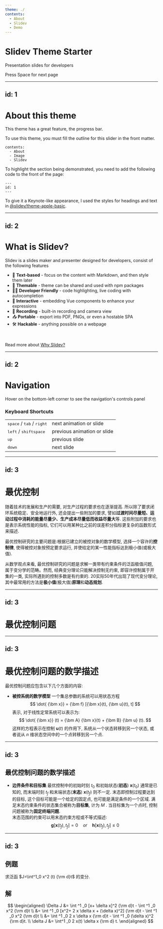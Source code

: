 ```yaml
---
theme: ./
contents: 
  - About
  - Slidev
  - Demo
---
```


# Slidev Theme Starter

Presentation slides for developers

<div class="pt-12">
  <span @click="next" class="px-2 p-1 rounded cursor-pointer hover:bg-white hover:bg-opacity-10">
    Press Space for next page <carbon:arrow-right class="inline"/>
  </span>
</div>

---
id: 1
---

# About this theme

This theme has a great feature, the progress bar. 

To use this theme, you must fill the outline for this slider in the front matter.

```
contents: 
  - About
  - Image
  - Slidev
```

To highlight the section being demonstrated, you need to add the following code to the front of the page:

```
---
id: 1
---
```

To give it a Keynote-like appearance, I used the styles for headings and text in [@slidev/theme-apple-basic](https://github.com/slidevjs/themes/tree/main/packages/theme-apple-basic). 


---
id: 2
---

# What is Slidev?

Slidev is a slides maker and presenter designed for developers, consist of the following features

- 📝 **Text-based** - focus on the content with Markdown, and then style them later
- 🎨 **Themable** - theme can be shared and used with npm packages
- 🧑‍💻 **Developer Friendly** - code highlighting, live coding with autocompletion
- 🤹 **Interactive** - embedding Vue components to enhance your expressions
- 🎥 **Recording** - built-in recording and camera view
- 📤 **Portable** - export into PDF, PNGs, or even a hostable SPA
- 🛠 **Hackable** - anything possible on a webpage

<br>

Read more about [Why Slidev?](https://sli.dev/guide/why)

---
id: 2
---

# Navigation

Hover on the bottom-left corner to see the navigation's controls panel

### Keyboard Shortcuts

|     |     |
| --- | --- |
| <kbd>space</kbd> / <kbd>tab</kbd> / <kbd>right</kbd> | next animation or slide |
| <kbd>left</kbd>  / <kbd>shift</kbd><kbd>space</kbd> | previous animation or slide |
| <kbd>up</kbd> | previous slide |
| <kbd>down</kbd> | next slide |

---
id: 3
---

# 最优控制

随着技术的发展和生产的需要, 对生产过程的要求也在逐渐提高. 所以除了要求闭环系统稳定、安全地运行外, 还会提出一些附加的要求, 譬如**过渡时间尽量短、运动过程中消耗的能量尽量少、生产成本尽量低而收益尽量大**等. 这些附加的要求也是表示系统性能的指标, 它们可以用某种比之前的误差积分指标更复杂的函数形式来描述. 

最优控制研究的主要问题是:根据已建立的被控对象的数学模型, 选择一个容许的**控制律**, 使得被控对象按预定要求运行, 并使给定的某一性能指标达到极小值(或极大值). 

从数学观点来看, 最优控制研究的问题是求解一类带有约束条件的泛函极值问题, 属于变分学的范畴。然而, 经典变分理论只能解决控制无约束, 即容许控制属于开集的一类, 实际所遇到的控制多数是有约束的. 20实际50年代出现了现代变分理论, 其中最常用的方法是**极小值**(极大值)**原理**和**动态规划**. 


---
id: 3
---

# 最优控制问题

---
id: 3
---

# 最优控制问题的数学描述

最优控制问题应包含以下几个方面的内容: 

* **被控系统的数学模型**    一个集总参数的系统可以用状态方程
$$
\dot{ {\bm x}} = {\bm f} [{\bm x}(t), {\bm u}(t), t]
$$
表示, 对于线性定常系统可以表示为:
$$
    \dot{ {\bm x}} (t) = {\bm A} {\bm x}(t) + {\bm B} {\bm u} (t). 
$$
这样的方程表示在控制 ${\bm u}(t)$ 的作用下, 系统从一个状态转移到另一个状态, 或者说从 $n$ 维状态空间中的一个点转移到另一个点. 



---
id: 3
---

## 最优控制问题的数学描述

* **边界条件和目标集**    最优控制中的初始时刻 $t_0$ 和初始状态(**初态**) ${\bm x}(t_0)$ 通常是已知的, 而末端时刻 $t_f$ 和末端状态(**末态**) ${\bm x}(t_f)$ 则不一定. 
末态即控制过程要达到的目标, 这个目标可能是一个给定的固定点, 也可能是满足条件的一个区域. 
满足末态约束条件的状态集合被称为**目标集**, 计为 $M$ .  当目标集为一个点时, 控制问题被称为**固定终端问题**.  
末态范围的约束可以用末态约束方程或不等式描述:
$$
{\bm g}[{\bm x}(t_f), t_f] = 0 \quad  or \quad {\bm h}[{\bm x}(t_f), t_f] \leq 0
$$

---
id: 3
---

## 例题

求泛函 $J=\int^1_0 x^2 (t) {\rm d}t$ 的变分. 

<v-click>

## 解

$$
    \begin{aligned}
        \Delta J &= \int ^1 _0 [x+ \delta x]^2 {\rm d}t - \int ^1 _0 x^2 {\rm d}t   \\
        &= \int ^1 _0 [x^2+ 2 x \delta x + (\delta x)^2] {\rm d}t - \int ^1 _0 x^2 {\rm d}t   \\
        &= \int ^1 _0 2 x \delta x  {\rm d}t - \int ^1 _0 (\delta x)^2 {\rm d}t.     \\
        \delta J &= \int^1 _0 2 x(t) \delta x {\rm d} t. 
    \end{aligned}
$$

</v-click>